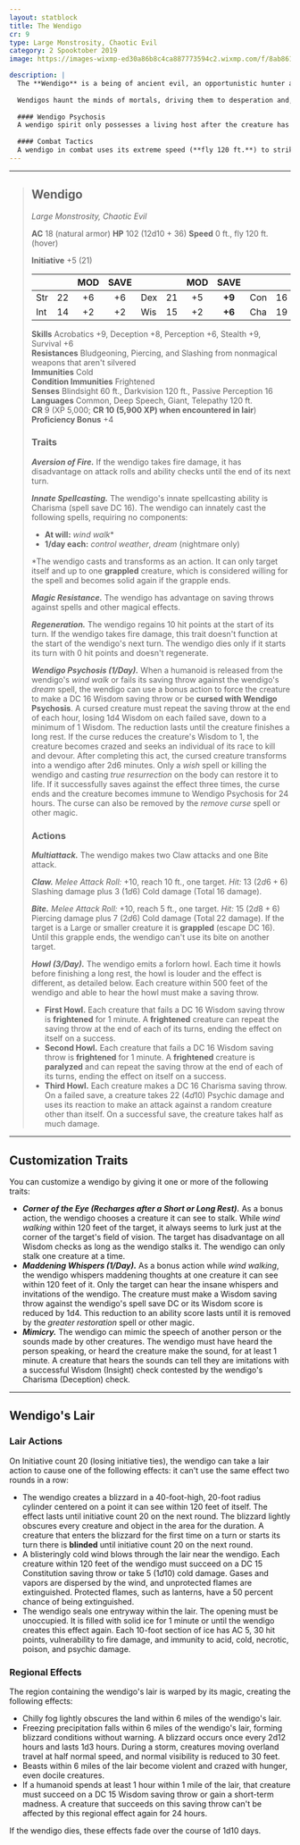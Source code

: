 ```yaml
---
layout: statblock
title: The Wendigo
cr: 9
type: Large Monstrosity, Chaotic Evil
category: 2 Spooktober 2019
image: https://images-wixmp-ed30a86b8c4ca887773594c2.wixmp.com/f/8ab86111-40c3-4c11-abf4-2c512a9b3c9d/dc1t8em-bafce86d-cece-47e3-a7ef-e13829422997.jpg?token=eyJ0eXAiOiJKV1QiLCJhbGciOiJIUzI1NiJ9.eyJzdWIiOiJ1cm46YXBwOjdlMGQxODg5ODIyNjQzNzNhNWYwZDQxNWVhMGQyNmUwIiwiaXNzIjoidXJuOmFwcDo3ZTBkMTg4OTgyMjY0MzczYTVmMGQ0MTVlYTBkMjZlMCIsIm9iaiI6W1t7InBhdGgiOiJcL2ZcLzhhYjg2MTExLTQwYzMtNGMxMS1hYmY0LTJjNTEyYTliM2M5ZFwvZGMxdDhlbS1iYWZjZTg2ZC1jZWNlLTQ3ZTMtYTdlZi1lMTM4Mjk0MjI5OTcuanBnIn1dXSwiYXVkIjpbInVybjpzZXJ2aWNlOmZpbGUuZG93bmxvYWQiXX0.IIXEKqaaWS5Tyxdux7kYPOvn40MNAgaXyjUU6ka54Lc

description: |
  The **Wendigo** is a being of ancient evil, an opportunistic hunter and evil spirit that preys on explorers and hunters in desolate, isolated places like high passes or forlorn tundra. It warps the tattered corpse of a victim into an imagined representative of its own twisted desires, typically a grotesque, rabid animal-like form with bloodstained claws and matted fur.
  
  Wendigos haunt the minds of mortals, driving them to desperation and, ultimately, cannibalistic madness. They stalk prey for days, plaguing their journeys with nightmares and foul weather before striking. They constantly experience intense hunger pangs, only temporarily relieved by feasting on creatures that know fear, especially humanoids.
  
  #### Wendigo Psychosis
  A wendigo spirit only possesses a living host after the creature has been afflicted with **Wendigo Psychosis**, an insanity-inducing curse. This curse causes the victim to slowly lose its grasp on right and wrong, eventually inspiring them to succumb to terrible hunger and feast upon their own kind. The moment they complete this act, the victim is fully inhabited by a wendigo spirit, their legs burning away, transforming them into a new Wendigo. Only a *wish* spell or killing the wendigo and casting *true resurrection* on the body can restore the original victim to life.
  
  #### Combat Tactics
  A wendigo in combat uses its extreme speed (**fly 120 ft.**) to strike and swiftly retreat out of sight, relying on its **Regeneration** to quickly recover. It uses **Howl** to crowd control groups of prey, aiming to bite and **grapple** a victim before using its **Innate Spellcasting** (*wind walk*) to strand the target far from safety. It has a strong **Aversion of Fire** and will avoid or dispose of fire sources in its lair first.
---
```


___
> ## Wendigo
> *Large Monstrosity, Chaotic Evil*
> 
> **AC** 18 (natural armor) **HP** 102 (12d10 + 36) **Speed** 0 ft., fly 120 ft. (hover)
> 
> **Initiative** +5 (21)
>
> | | | MOD | SAVE | | | MOD | SAVE | | | MOD | SAVE |
> |:--|:-:|:----:|:----:|:--|:-:|:----:|:----:|:--|:-:|:----:|:----:|
> |Str| 22| +6 | +6 |Dex| 21| +5 | **+9** |Con| 16| +3 | **+7** |
> |Int| 14| +2 | +2 |Wis| 15| +2 | **+6** |Cha| 19| +4 | +4 |
>
> **Skills** Acrobatics +9, Deception +8, Perception +6, Stealth +9, Survival +6  
> **Resistances** Bludgeoning, Piercing, and Slashing from nonmagical weapons that aren't silvered  
> **Immunities** Cold  
> **Condition Immunities** Frightened  
> **Senses** Blindsight 60 ft., Darkvision 120 ft., Passive Perception 16  
> **Languages** Common, Deep Speech, Giant, Telepathy 120 ft.  
> **CR** 9 (XP 5,000; **CR 10 (5,900 XP) when encountered in lair**)  
> **Proficiency Bonus** +4
>
> ### Traits
>
> ***Aversion of Fire.*** If the wendigo takes fire damage, it has disadvantage on attack rolls and ability checks until the end of its next turn.
>
> ***Innate Spellcasting.*** The wendigo's innate spellcasting ability is Charisma (spell save DC 16). The wendigo can innately cast the following spells, requiring no components:
> * **At will:** *wind walk*\*
> * **1/day each:** *control weather*, *dream* (nightmare only)
>
> \*The wendigo casts and transforms as an action. It can only target itself and up to one **grappled** creature, which is considered willing for the spell and becomes solid again if the grapple ends.
>
> ***Magic Resistance.*** The wendigo has advantage on saving throws against spells and other magical effects.
>
> ***Regeneration.*** The wendigo regains 10 hit points at the start of its turn. If the wendigo takes fire damage, this trait doesn't function at the start of the wendigo's next turn. The wendigo dies only if it starts its turn with 0 hit points and doesn't regenerate.
>
> ***Wendigo Psychosis (1/Day).*** When a humanoid is released from the wendigo's *wind walk* or fails its saving throw against the wendigo's *dream* spell, the wendigo can use a bonus action to force the creature to make a DC 16 Wisdom saving throw or be **cursed with Wendigo Psychosis**. A cursed creature must repeat the saving throw at the end of each hour, losing 1d4 Wisdom on each failed save, down to a minimum of 1 Wisdom. The reduction lasts until the creature finishes a long rest. If the curse reduces the creature's Wisdom to 1, the creature becomes crazed and seeks an individual of its race to kill and devour. After completing this act, the cursed creature transforms into a wendigo after 2d6 minutes. Only a *wish* spell or killing the wendigo and casting *true resurrection* on the body can restore it to life. If it successfully saves against the effect three times, the curse ends and the creature becomes immune to Wendigo Psychosis for 24 hours. The curse can also be removed by the *remove curse* spell or other magic.
>
> ### Actions
>
> ***Multiattack.*** The wendigo makes two Claw attacks and one Bite attack.
>
> ***Claw.*** *Melee Attack Roll:* +10, reach 10 ft., one target. *Hit:* 13 ($2d6 + 6$) Slashing damage plus 3 ($1d6$) Cold damage (Total 16 damage).
>
> ***Bite.*** *Melee Attack Roll:* +10, reach 5 ft., one target. *Hit:* 15 ($2d8 + 6$) Piercing damage plus 7 ($2d6$) Cold damage (Total 22 damage). If the target is a Large or smaller creature it is **grappled** (escape DC 16). Until this grapple ends, the wendigo can't use its bite on another target.
>
> ***Howl (3/Day).*** The wendigo emits a forlorn howl. Each time it howls before finishing a long rest, the howl is louder and the effect is different, as detailed below. Each creature within 500 feet of the wendigo and able to hear the howl must make a saving throw.
>
> - **First Howl.** Each creature that fails a DC 16 Wisdom saving throw is **frightened** for 1 minute. A **frightened** creature can repeat the saving throw at the end of each of its turns, ending the effect on itself on a success.
> - **Second Howl.** Each creature that fails a DC 16 Wisdom saving throw is **frightened** for 1 minute. A **frightened** creature is **paralyzed** and can repeat the saving throw at the end of each of its turns, ending the effect on itself on a success.
> - **Third Howl.** Each creature makes a DC 16 Charisma saving throw. On a failed save, a creature takes 22 ($4d10$) Psychic damage and uses its reaction to make an attack against a random creature other than itself. On a successful save, the creature takes half as much damage.

___
## Customization Traits

You can customize a wendigo by giving it one or more of the following traits:

* ***Corner of the Eye (Recharges after a Short or Long Rest).*** As a bonus action, the wendigo chooses a creature it can see to stalk. While *wind walking* within 120 feet of the target, it always seems to lurk just at the corner of the target's field of vision. The target has disadvantage on all Wisdom checks as long as the wendigo stalks it. The wendigo can only stalk one creature at a time.
* ***Maddening Whispers (1/Day).*** As a bonus action while *wind walking*, the wendigo whispers maddening thoughts at one creature it can see within 120 feet of it. Only the target can hear the insane whispers and invitations of the wendigo. The creature must make a Wisdom saving throw against the wendigo's spell save DC or its Wisdom score is reduced by 1d4. This reduction to an ability score lasts until it is removed by the *greater restoration* spell or other magic.
* ***Mimicry.*** The wendigo can mimic the speech of another person or the sounds made by other creatures. The wendigo must have heard the person speaking, or heard the creature make the sound, for at least 1 minute. A creature that hears the sounds can tell they are imitations with a successful Wisdom (Insight) check contested by the wendigo's Charisma (Deception) check.

___
## Wendigo's Lair
### Lair Actions
On Initiative count 20 (losing initiative ties), the wendigo can take a lair action to cause one of the following effects: it can't use the same effect two rounds in a row:

* The wendigo creates a blizzard in a 40-foot-high, 20-foot radius cylinder centered on a point it can see within 120 feet of itself. The effect lasts until initiative count 20 on the next round. The blizzard lightly obscures every creature and object in the area for the duration. A creature that enters the blizzard for the first time on a turn or starts its turn there is **blinded** until initiative count 20 on the next round.
* A blisteringly cold wind blows through the lair near the wendigo. Each creature within 120 feet of the wendigo must succeed on a DC 15 Constitution saving throw or take 5 ($1d10$) cold damage. Gases and vapors are dispersed by the wind, and unprotected flames are extinguished. Protected flames, such as lanterns, have a 50 percent chance of being extinguished.
* The wendigo seals one entryway within the lair. The opening must be unoccupied. It is filled with solid ice for 1 minute or until the wendigo creates this effect again. Each 10-foot section of ice has AC 5, 30 hit points, vulnerability to fire damage, and immunity to acid, cold, necrotic, poison, and psychic damage.

### Regional Effects
The region containing the wendigo's lair is warped by its magic, creating the following effects:

* Chilly fog lightly obscures the land within 6 miles of the wendigo's lair.
* Freezing precipitation falls within 6 miles of the wendigo's lair, forming blizzard conditions without warning. A blizzard occurs once every 2d12 hours and lasts 1d3 hours. During a storm, creatures moving overland travel at half normal speed, and normal visibility is reduced to 30 feet.
* Beasts within 6 miles of the lair become violent and crazed with hunger, even docile creatures.
* If a humanoid spends at least 1 hour within 1 mile of the lair, that creature must succeed on a DC 15 Wisdom saving throw or gain a short-term madness. A creature that succeeds on this saving throw can't be affected by this regional effect again for 24 hours.

If the wendigo dies, these effects fade over the course of 1d10 days.